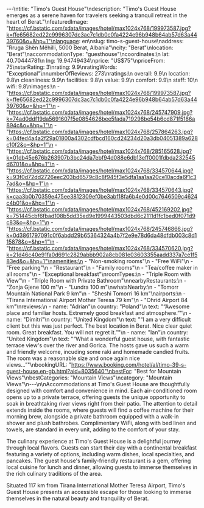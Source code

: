 ---\ntitle: "Timo's Guest House"\ndescription: "Timo's Guest House emerges as a serene haven for travelers seeking a tranquil retreat in the heart of Berat."\nfeaturedImage: "https://cf.bstatic.com/xdata/images/hotel/max1024x768/199973587.jpg?k=ffe65682ed22c9996307dc3ac7c1db0c0fa4224e96b948b64ab57d63a4439760&o=&hp=1"\nlanguage: en\nslug: timo-s-guest-house\naddress: "Rruga Shën Mëhilli, 5000 Berat, Albania"\ncity: "Berat"\nlocation: "Berat"\naccommodationType: "guesthouse"\ncoordinates:\n  lat: 40.70444781\n  lng: 19.94749434\nprice: "US$75"\npriceFrom: 75\nstarRating: 3\nrating: 9.9\nratingWords: "Exceptional"\nnumberOfReviews: 273\nratings:\n  overall: 9.9\n  location: 9.8\n  cleanliness: 9.9\n  facilities: 9.8\n  value: 9.9\n  comfort: 9.9\n  staff: 10\n  wifi: 9.8\nimages:\n  - "https://cf.bstatic.com/xdata/images/hotel/max1024x768/199973587.jpg?k=ffe65682ed22c9996307dc3ac7c1db0c0fa4224e96b948b64ab57d63a4439760&o=&hp=1"\n  - "https://cf.bstatic.com/xdata/images/hotel/max1024x768/245747909.jpg?k=74ad0ddf19da5691607f5e0854626bee5fada719298be54b6cd871f5186a894c&o=&hp=1"\n  - "https://cf.bstatic.com/xdata/images/hotel/max1024x768/257864263.jpg?k=04fed4a4a2f29a01800a4302cdfbcd160cd24234d20a3db04051389a628c10f2&o=&hp=1"\n  - "https://cf.bstatic.com/xdata/images/hotel/max1024x768/285165628.jpg?k=01db45e676b263907b3bc24da7ebf94d088e6db13eff0001fdbda232545d6701&o=&hp=1"\n  - "https://cf.bstatic.com/xdata/images/hotel/max1024x768/334570644.jpg?k=93f0d72dd2726eec203bd6579c8c8f945f3e5dfa1aa1aa20ce10acda6f1c37ad&o=&hp=1"\n  - "https://cf.bstatic.com/xdata/images/hotel/max1024x768/334570643.jpg?k=caa3b0b70359e475ee3812309ef0be3abf18fa6b4e0d00c7646509c4624c4b01&o=&hp=1"\n  - "https://cf.bstatic.com/xdata/images/hotel/max1024x768/452169202.jpg?k=751445cbf6fbad108b5dd35ed9e1999443503dbd6c2111d1fc1bed0f071d9c83&o=&hp=1"\n  - "https://cf.bstatic.com/xdata/images/hotel/max1024x768/245746866.jpg?k=0d3861797091c0f6abdd29b65364324a4b7f2e9e78d6da48dfdb003c8d115878&o=&hp=1"\n  - "https://cf.bstatic.com/xdata/images/hotel/max1024x768/334570620.jpg?k=21d46c40e91fa0d691c2829abbb902a8cb081e03603355aadd337a7ce1f583ed&o=&hp=1"\namenities:\n  - "Non-smoking rooms"\n  - "Free WiFi"\n  - "Free parking"\n  - "Restaurant"\n  - "Family rooms"\n  - "Tea/coffee maker in all rooms"\n  - "Exceptional breakfast"\nroomTypes:\n  - "Triple Room with View"\n  - "Triple Room with Private Bathroom"\nnearbyRestaurants:\n  - "Zonja Gjene 100 m"\n  - "Lundra 100 m"\nwhatsNearby:\n  - "Tomorr Mountain National Park 9 km"\n  - "Sheshi Tomorri 16 km"\nairports:\n  - "Tirana International Airport Mother Teresa 79 km"\n  - "Ohrid Airport 84 km"\nreviews:\n  - name: "Adrian"\n    country: "Poland"\n    text: "“Awesome place and familiar hosts. Extremely good breakfast and atmosphere.”"\n  - name: "Dimitri"\n    country: "United Kingdom"\n    text: "“I am a very difficult client but this was just perfect. The best location in Berat. Nice clear quiet room. Great breakfast. You will not regret it.”"\n  - name: "Ian"\n    country: "United Kingdom"\n    text: "“What a wonderful guest house, with fantastic terrace view's over the river and Gorica. The hosts gave us such a warm and friendly welcome, incuding some raki and homemade candied fruits. The room was a reasonable size and once again nice views...”"\nbookingURL: "https://www.booking.com/hotel/al/timo-39-s-guest-house.en-gb.html?aid=8035640"\nbestFor: "Best for Mountain Views"\nbestCategories: "Mountain Views"\ncategory: "Mountain Views"\n---\n\nAccommodations at Timo's Guest House are thoughtfully designed with comfort and convenience in mind. Each air-conditioned room opens up to a private terrace, offering guests the unique opportunity to soak in breathtaking river views right from their patio. The attention to detail extends inside the rooms, where guests will find a coffee machine for their morning brew, alongside a private bathroom equipped with a walk-in shower and plush bathrobes. Complimentary WiFi, along with bed linen and towels, are standard in every unit, adding to the comfort of your stay.

The culinary experience at Timo's Guest House is a delightful journey through local flavors. Guests can start their day with a continental breakfast featuring a variety of options, including warm dishes, local specialties, and pancakes. The guest house's family-friendly restaurant is a gem, offering local cuisine for lunch and dinner, allowing guests to immerse themselves in the rich culinary traditions of the area.

Situated 117 km from Tirana International Mother Teresa Airport, Timo's Guest House presents an accessible escape for those looking to immerse themselves in the natural beauty and tranquility of Berat.